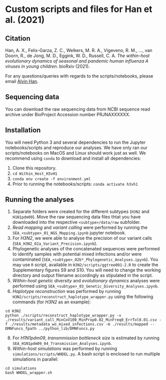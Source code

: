 # Custom scripts and files for Han et al. (2021)  

## Citation  
Han, A. X., Felix-Garza, Z. C., Welkers, M. R. A., Vigeveno, R. M., …, van Doorn, R., de Jong, M. D., Eggink, W. D., Russell, C. A. *The within-host evolutionary dynamics of seasonal and pandemic human influenza A viruses in young children*. bioRxiv (2021).  

For any questions/queries with regards to the scripts/notebooks, please email [Alvin Han](x.han@amsterdamumc.nl).  

## Sequencing data
You can download the raw sequencing data from NCBI sequence read archive under BioProject Accession number PRJNAXXXXXX.  

## Installation  
You will need Python 3 and several dependencies to run the Jupyter notebooks/scripts and reproduce our analyses. We have only ran our scripts/notebooks on MacOS and Linux should work just as well. We recommend using ```conda``` to download and install all dependencies:

1. Clone this repository.  
2. ```cd Within_Host_H3vH1```  
3. ```conda env create -f environment.yml```  
4. Prior to running the notebooks/scripts: ```conda activate h3vh1```  

## Running the analyses  
1. Separate folders were created for the different subtypes (```H3N2``` and ```H1N1pdm09```). Move the raw sequencing data files thtat you have downloaded into the respective ```<subtype>/data/raw``` subfolder.  
3. *Read mapping* and *variant calling* were performed by running the ```SEA_<subtype>_01_NGS_Mapping.ipynb``` jupyter notebook.  
4. For *H3N2*, we were able to analyse the precision of our variant calls (```SEA_H3N2_02a_Variant_Precision.ipynb```).  
5. Phylogenetic analyses of the concatenated sequences were performed to identify samples with potential mixed infections and/or were contaminated (```SEA_<subtype>_02b*_Phylogenetic_Analyses.ipynb```). You may use ```R``` script, available in ```H3N2/scripts/ggtree001-2.R``` to create the Supplementary figures S9 and S10. You will need to change the working directory and output filename accordingly as stipulated in the script.    
6. *Within-host genetic diversity* and *evolutionary dynamics* analyses were performed using ```SEA_<subtype>_03_Genetic_Diversity_Analyses.ipynb```.
7. *Haplotype reconstruction* was performed by running ```H3N2/scripts/reconstruct_haplotype_wrapper.py``` using the following commands (for *H3N2* as an example):  
```
cd H3N2  
python ./scripts/reconstruct_haplotype_wrapper.py -v ./results/variant_call_MinCoV100_MinProp0.02_MinFreq0_ErrTol0.01.csv -f ./results/metadata_wo_mixed_infections.csv -m ./results/mapped --DMNFuncs_fpath ../python_lib/DMNFuncs.py  
```
8. For *H1N1pdm09*, *transmmission bottleneck size* is estimated by running ```SEA_H1N1pdm09_04_Transmission_Analyses.ipynb```.
9. *Within-host simulations* was performed by running ```simulations/scripts/WHDEL.py```. A bash script is enclosed to run multiple simulations in parallel:  
```
cd simulations
bash WHDEL_wrapper.sh
```
